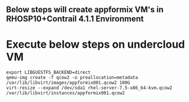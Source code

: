 ## Below steps will create appformix VM's in RHOSP10+Contrail 4.1.1 Environment

# Execute below steps on undercloud VM
```
export LIBGUESTFS_BACKEND=direct
qemu-img create -f qcow2 -o preallocation=metadata /var/lib/libvirt/images/appformix001.qcow2 100G
virt-resize --expand /dev/sda1 rhel-server-7.5-x86_64-kvm.qcow2 /var/lib/libvirt/instances/appformix001.qcow2 
```
